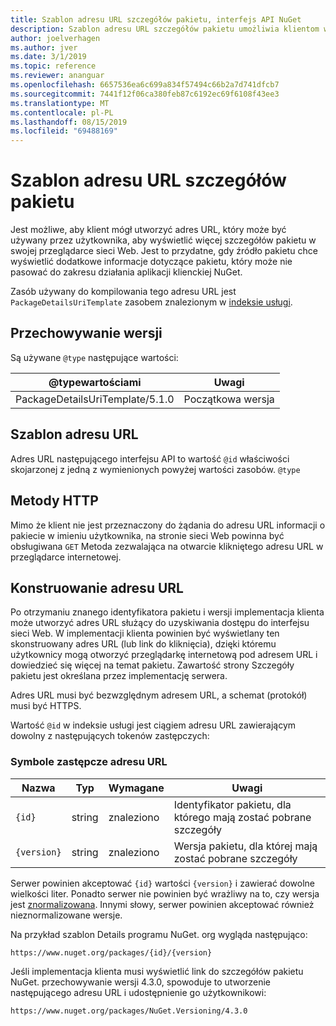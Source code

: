 ```yaml
---
title: Szablon adresu URL szczegółów pakietu, interfejs API NuGet
description: Szablon adresu URL szczegółów pakietu umożliwia klientom wyświetlanie w ich interfejsie użytkownika linku internetowego do większej liczby szczegółów pakietu
author: joelverhagen
ms.author: jver
ms.date: 3/1/2019
ms.topic: reference
ms.reviewer: ananguar
ms.openlocfilehash: 6657536ea6c699a834f57494c66b2a7d741dfcb7
ms.sourcegitcommit: 7441f12f06ca380feb87c6192ec69f6108f43ee3
ms.translationtype: MT
ms.contentlocale: pl-PL
ms.lasthandoff: 08/15/2019
ms.locfileid: "69488169"
---
```

# <a name="package-details-url-template"></a>Szablon adresu URL szczegółów pakietu

Jest możliwe, aby klient mógł utworzyć adres URL, który może być używany przez użytkownika, aby wyświetlić więcej szczegółów pakietu w swojej przeglądarce sieci Web. Jest to przydatne, gdy źródło pakietu chce wyświetlić dodatkowe informacje dotyczące pakietu, który może nie pasować do zakresu działania aplikacji klienckiej NuGet.

Zasób używany do kompilowania tego adresu URL jest `PackageDetailsUriTemplate` zasobem znalezionym w [indeksie usługi](service-index.md).

## <a name="versioning"></a>Przechowywanie wersji

Są używane `@type` następujące wartości:

@typewartościami                     | Uwagi
------------------------------- | -----
PackageDetailsUriTemplate/5.1.0 | Początkowa wersja

## <a name="url-template"></a>Szablon adresu URL

Adres URL następującego interfejsu API to wartość `@id` właściwości skojarzonej z jedną z wymienionych powyżej wartości zasobów. `@type`

## <a name="http-methods"></a>Metody HTTP

Mimo że klient nie jest przeznaczony do żądania do adresu URL informacji o pakiecie w imieniu użytkownika, na stronie sieci Web powinna być obsługiwana `GET` Metoda zezwalająca na otwarcie klikniętego adresu URL w przeglądarce internetowej.

## <a name="construct-the-url"></a>Konstruowanie adresu URL

Po otrzymaniu znanego identyfikatora pakietu i wersji implementacja klienta może utworzyć adres URL służący do uzyskiwania dostępu do interfejsu sieci Web. W implementacji klienta powinien być wyświetlany ten skonstruowany adres URL (lub link do kliknięcia), dzięki któremu użytkownicy mogą otworzyć przeglądarkę internetową pod adresem URL i dowiedzieć się więcej na temat pakietu. Zawartość strony Szczegóły pakietu jest określana przez implementację serwera.

Adres URL musi być bezwzględnym adresem URL, a schemat (protokół) musi być HTTPS.

Wartość `@id` w indeksie usługi jest ciągiem adresu URL zawierającym dowolny z następujących tokenów zastępczych:

### <a name="url-placeholders"></a>Symbole zastępcze adresu URL

Nazwa        | Typ    | Wymagane | Uwagi
----------- | ------- | -------- | -----
`{id}`      | string  | znaleziono       | Identyfikator pakietu, dla którego mają zostać pobrane szczegóły
`{version}` | string  | znaleziono       | Wersja pakietu, dla której mają zostać pobrane szczegóły

Serwer powinien akceptować `{id}` wartości `{version}` i zawierać dowolne wielkości liter. Ponadto serwer nie powinien być wrażliwy na to, czy wersja jest [znormalizowana](https://docs.microsoft.com/en-us/nuget/concepts/package-versioning#normalized-version-numbers). Innymi słowy, serwer powinien akceptować również nieznormalizowane wersje.

Na przykład szablon Details programu NuGet. org wygląda następująco:

    https://www.nuget.org/packages/{id}/{version}

Jeśli implementacja klienta musi wyświetlić link do szczegółów pakietu NuGet. przechowywanie wersji 4.3.0, spowoduje to utworzenie następującego adresu URL i udostępnienie go użytkownikowi:

    https://www.nuget.org/packages/NuGet.Versioning/4.3.0
